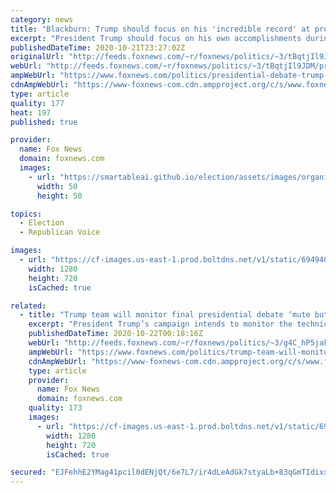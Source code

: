 ```yaml
---
category: news
title: "Blackburn: Trump should focus on his 'incredible record' at presidential debate, not 'Biden Inc.'"
excerpt: "President Trump should focus on his own accomplishments during Thursday night's second and final presidential debate against Joe Biden, Sen. Marsha Blackburn, R-Tenn., told \"Special Report\" Wednesday."
publishedDateTime: 2020-10-21T23:27:02Z
originalUrl: "http://feeds.foxnews.com/~r/foxnews/politics/~3/tBqtjIl9JDM/presidential-debate-trump-biden-incorporated-marsha-blackburn"
webUrl: "http://feeds.foxnews.com/~r/foxnews/politics/~3/tBqtjIl9JDM/presidential-debate-trump-biden-incorporated-marsha-blackburn"
ampWebUrl: "https://www.foxnews.com/politics/presidential-debate-trump-biden-incorporated-marsha-blackburn.amp"
cdnAmpWebUrl: "https://www-foxnews-com.cdn.ampproject.org/c/s/www.foxnews.com/politics/presidential-debate-trump-biden-incorporated-marsha-blackburn.amp"
type: article
quality: 177
heat: 197
published: true

provider:
  name: Fox News
  domain: foxnews.com
  images:
    - url: "https://smartableai.github.io/election/assets/images/organizations/foxnews.com-50x50.jpg"
      width: 50
      height: 50

topics:
  - Election
  - Republican Voice

images:
  - url: "https://cf-images.us-east-1.prod.boltdns.net/v1/static/694940094001/6a0259c0-cd63-451e-9bfc-4b10f89422b0/6f81371c-788e-4c73-85c3-98b4d445127d/1280x720/match/image.jpg"
    width: 1280
    height: 720
    isCached: true

related:
  - title: "Trump team will monitor final presidential debate ‘mute button’ technician"
    excerpt: "President Trump’s campaign intends to monitor the technician in charge of the mute button at Thursday night’s final presidential debate."
    publishedDateTime: 2020-10-22T00:18:16Z
    webUrl: "http://feeds.foxnews.com/~r/foxnews/politics/~3/g4C_hP5jaks/trump-team-will-monitor-final-presidential-debate-mute-button-technician"
    ampWebUrl: "https://www.foxnews.com/politics/trump-team-will-monitor-final-presidential-debate-mute-button-technician.amp"
    cdnAmpWebUrl: "https://www-foxnews-com.cdn.ampproject.org/c/s/www.foxnews.com/politics/trump-team-will-monitor-final-presidential-debate-mute-button-technician.amp"
    type: article
    provider:
      name: Fox News
      domain: foxnews.com
    quality: 173
    images:
      - url: "https://cf-images.us-east-1.prod.boltdns.net/v1/static/694940094001/8e9e4150-79fb-4230-a4e4-92c3aecd2a62/887ce490-7c93-4c65-abd8-8a80fb2243d0/1280x720/match/image.jpg"
        width: 1280
        height: 720
        isCached: true

secured: "EJFehhE2YMag41pcil0dENjQt/6e7L7/ir4dLeAdGk7styaLb+83qGmTIdixx9i5b45EGLI2q0XOHedCfir00vRHctFZQrMHMQqwwR8SpdmKevJidCxjq89suNT2VoCeTlknJIxB1mYhC4Lq85MGbBlMIFeUztcwvuYn51C2PZzpBggv53aUX9WLzUe29RmwbmYaGOLPrPoJKdMUuO7KspxHVNUGf0kar+HkIM+ntThPJza/hkHm1FVcUPDynIKAx0+uCuG9q0MuglH4LsG9b2zhuljBg2WIsiRvRkGa/v9b7s4UMjDoTMpmauEC4yPlpsNyy3nHZDHNFcWn744p5uA4odAnWTVOXHvLNWDGVZo=;fTz5DIOV9sqt2uQ/rniUUw=="
---
```


